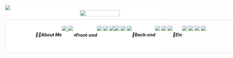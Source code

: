 <div style="background:white;">
    <img src="https://capsule-render.vercel.app/api?type=waving&color=0:81F7F3,100:2E9AFE&height=120&section=header"/>
  <!--Status start-->
    <div id="Status-div" 
        style="display: flex; justify-content: center; align-items: center; width:800px; margin: 0 auto 10px auto; ">
<!--       <img  
        style="width: 51%; margin-right:10px;" 
        src="https://github-readme-stats.vercel.app/api?username=devKmee&show_icons=true&theme=aura&count_private=true&hide=,stars" /> -->
      <img 
        style="width: 40%;" 
        src="https://github-readme-stats.vercel.app/api/top-langs/?username=devKmee&layout=compact&langs_count=3&hide=html,css&theme=react"/>
    </div>
  <!--Status end-->
  <!--Profile start-->
    <div id="Profile-div" 
        style="display: flex; justify-content: center;
        width:700px; margin: 0 auto; padding:20px;
        border: 1px solid #d8dee4; border-radius:5px;">
        <h5>🧑‍💻About Me</h5>
        <div>
          <a href="https://paran-coding.tistory.com/">
          <img src="https://img.shields.io/badge/Tech Blog-FF6A33?style=Flat-square&logo=Tistory&logoColor=white"/>
          </a>
          <a href="https://github.com/devkmee/">
            <img src="https://hits.seeyoufarm.com/api/count/incr/badge.svg?url=https%3A%2F%2Fgithub.com%2FdevKmee%2F&count_bg=%23000000&title_bg=%23000000&icon=github.svg&icon_color=%23FFFFFF&title=GitHub&edge_flat=false"/>
          </a>
        </div>
        <h5>⭐Front-end</h5>
        <div>
          <img src="https://img.shields.io/badge/Vue.js-4FC08D?style=flat-square&logo=Vue.js&logoColor=white">
          <img src="https://img.shields.io/badge/React-61DAFB?style=flat-square&logo=React&logoColor=white">
          <img src="https://img.shields.io/badge/JavaScript-F7DF1E?style=flat-square&logo=JavaScript&logoColor=white">
        </div>
        <div>
          <img src="https://img.shields.io/badge/Ant Design-0085CA?style=flat-square&logo=Ant Design&logoColor=white">
          <img src="https://img.shields.io/badge/styledcomponents-DB7093?style=flat-square&logo=styledcomponents&logoColor=white">
          <img src="https://img.shields.io/badge/Tailwind CSS-06B6D4?style=flat-square&logo=Tailwind CSS&logoColor=white">
        </div>
        <h5>🌱Back-end</h5>
        <div>
           <img src="https://img.shields.io/badge/Spring Boot-6DB33F?style=flat&logo=Spring Boot&logoColor=white">
          <img src="https://img.shields.io/badge/Java-7952B3?style=flat-square&logo=CoffeeScript&logoColor=white">
          <img src="https://img.shields.io/badge/Oracle-F80000?style=flat&logo=Oracle&logoColor=white">
        </div>
        <h5>🙏Etc</h5>
          <div>
            <img src="https://img.shields.io/badge/Github-181717?style=flat&logo=Github&logoColor=white">
            <img src="https://img.shields.io/badge/SVN-4E9BCD?style=flat&logo=subversion&logoColor=white">
            <img src="https://img.shields.io/badge/Slack-4A154B?style=flat&logo=Slack&logoColor=white">
            <img src="https://img.shields.io/badge/Notion-000000?style=flat&logo=Notion&logoColor=white">
          </div>
<!--           <div>
            <img src="https://img.shields.io/badge/vsCode-2088FF?style=flat&logo=visualstudiocode&logoColor=white">
            <img src="https://img.shields.io/badge/inteliJ-000000?style=flat&logo=intellijidea&logoColor=white">
            <img src="https://img.shields.io/badge/eclipse-7952B3?style=flat&logo=eclipseide&logoColor=white">
          </div> -->
<!--       </div> -->
  </div>
  <!--Profile end-->
<!--     <img src="https://capsule-render.vercel.app/api?type=waving&color=0:81F7F3,100:2E9AFE&height=120&section=footer"/> -->
</div>
